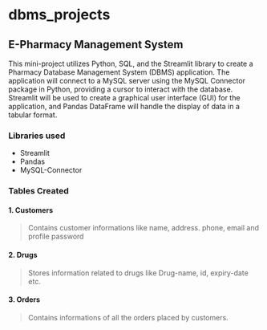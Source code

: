 # dbms_projects
## E-Pharmacy Management System

This mini-project utilizes Python, SQL, and the Streamlit library to create a Pharmacy Database Management System (DBMS) application. 
The application will connect to a MySQL server using the MySQL Connector package in Python, providing a cursor to interact with the database. 
Streamlit will be used to create a graphical user interface (GUI) for the application, and Pandas DataFrame will handle the display of data in a tabular format.
### Libraries used
* Streamlit
* Pandas
* MySQL-Connector

### Tables Created
#### 1. Customers
> Contains customer informations like name, address. phone, email and profile password
#### 2. Drugs
> Stores information related to drugs like Drug-name, id, expiry-date etc.
#### 3. Orders
> Contains informations of all the orders placed by customers.
